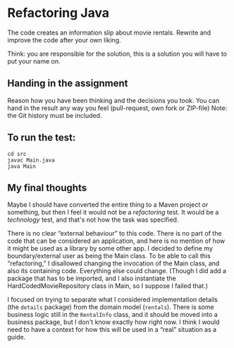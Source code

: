 # Refactoring Java

The code creates an information slip about movie rentals.
Rewrite and improve the code after your own liking.

Think: you are responsible for the solution, this is a solution you will have to put your name on.


## Handing in the assignment

Reason how you have been thinking and the decisions you took. 
You can hand in the result any way you feel (pull-request, own fork or ZIP-file)
Note: the Git history must be included.


## To run the test:

```
cd src
javac Main.java
java Main
```

## My final thoughts

Maybe I should have converted the entire thing to a Maven project or something, but then I
feel it would not be a *refactoring* test. It would be a *technology* test, and that's not
how the task was specified.

There is no clear “external behaviour” to this code. There is no part of the code that can
be considered an application, and here is no mention of how it might be used as a library
by some other app. I decided to define my boundary/external user as being the Main class. To
be able to call this “refactoring,” I disallowed changing the invocation of the Main class,
and also its containing code. Everything else could change. (Though I did add a package that
has to be imported, and I also instantiate the HardCodedMovieRepository class in Main, so I
suppose I failed that.)

I focused on trying to separate what I considered implementation details (the `details`
package) from the domain model (`rentals`). There is some business logic still in the
`RentalInfo` class, and it should be moved into a business package, but I don't know exactly
how right now. I think I would need to have a context for how this will be used in a “real”
situation as a guide.
